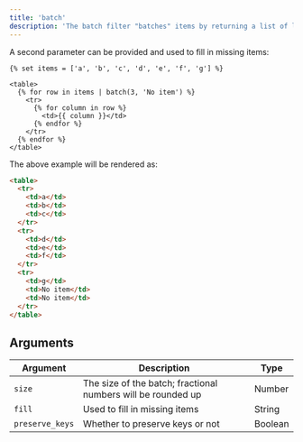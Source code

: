 ```yaml
---
title: 'batch'
description: 'The batch filter "batches" items by returning a list of lists with the given number of items.'
---
```


A second parameter can be provided and used to fill in missing items:

```canvas {% process=false %}
{% set items = ['a', 'b', 'c', 'd', 'e', 'f', 'g'] %}

<table>
  {% for row in items | batch(3, 'No item') %}
    <tr>
      {% for column in row %}
        <td>{{ column }}</td>
      {% endfor %}
    </tr>
  {% endfor %}
</table>
```

The above example will be rendered as:

```html
<table>
  <tr>
    <td>a</td>
    <td>b</td>
    <td>c</td>
  </tr>
  <tr>
    <td>d</td>
    <td>e</td>
    <td>f</td>
  </tr>
  <tr>
    <td>g</td>
    <td>No item</td>
    <td>No item</td>
  </tr>
</table>
```

## Arguments

Argument        | Description                                                  | Type
--------------- | ------------------------------------------------------------ | -------
`size`          | The size of the batch; fractional numbers will be rounded up | Number
`fill`          | Used to fill in missing items                                | String
`preserve_keys` | Whether to preserve keys or not                              | Boolean
